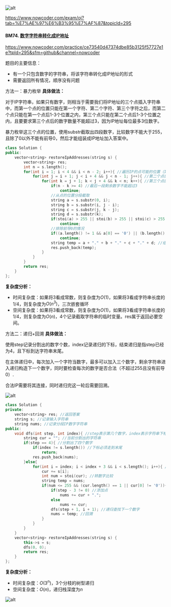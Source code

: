 ![alt](https://uploadfiles.nowcoder.com/bm/top101-head.jpg)

https://www.nowcoder.com/exam/oj?tab=%E7%AE%97%E6%B3%95%E7%AF%87&topicId=295

#### BM74. [数字字符串转化成IP地址](https://www.nowcoder.com/practice/ce73540d47374dbe85b3125f57727e1e?tpId=295&sfm=github&channel=nowcoder)

https://www.nowcoder.com/practice/ce73540d47374dbe85b3125f57727e1e?tpId=295&sfm=github&channel=nowcoder

题目的主要信息：

- 有一个只包含数字的字符串，将该字符串转化成IP地址的形式
- 需要返回所有情况，顺序没有问题

方法一：暴力枚举
**具体做法：**

对于IP字符串，如果只有数字，则相当于需要我们将IP地址的三个点插入字符串中，而第一个点的位置只能在第一个字符、第二个字符、第三个字符之后，而第二个点只能在第一个点后1-3个位置之内，第三个点只能在第二个点后1-3个位置之内，且要要求第三个点后的数字数量不能超过3，因为IP地址每位最多3位数字。

暴力枚举这三个点的位置，使用substr截取出四段数字，比较数字不能大于255，且除了0以外不能有前导0，然后才能组装成IP地址加入答案中。

```cpp
class Solution {
public:
    vector<string> restoreIpAddresses(string s) {
        vector<string> res;
        int n = s.length();
        for(int i = 1; i < 4 && i < n - 2; i++){ //遍历IP的点可能的位置（第一个点）
            for(int j = i + 1; j < i + 4 && j < n - 1; j++){ //第二个点的位置
                for(int k = j + 1; k < j + 4 && k < n; k++){ //第三个点的位置
                    if(n - k >= 4) //最后一段剩余数字不能超过3
                        continue; 
                    //从点的位置分段截取
                    string a = s.substr(0, i);
                    string b = s.substr(i, j - i);
                    string c = s.substr(j, k - j);
                    string d = s.substr(k);
                    if(stoi(a) > 255 || stoi(b) > 255 || stoi(c) > 255 || stoi(d) > 255) //IP每个数字不大于255
                        continue;
                    //排除前导0的情况
                    if((a.length() != 1 && a[0] == '0') || (b.length() != 1 && b[0] == '0') ||  (c.length() != 1 && c[0] == '0') || (d.length() != 1 && d[0] == '0'))
                        continue;
                    string temp = a + "." + b + "." + c + "." + d; //组装IP地址
                    res.push_back(temp);
                }
            }
        }
        return res;
    }
};
```

**复杂度分析：**
- 时间复杂度：如果将3看成常数，则复杂度为$O(1)$，如果将3看成字符串长度的1/4，则复杂度为$O(n^3)$，三次嵌套循环
- 空间复杂度：如果将3看成常数，则复杂度为$O(1)$，如果将3看成字符串长度的1/4，则复杂度为$O(n)$，4个记录截取字符串的临时变量。res属于返回必要空间。


方法二：递归+回溯
**具体做法：**

使用step记录分割出的数字个数，index记录递归的下标，结束递归是指step已经为4，且下标到达字符串末尾。

在主体递归中，每次加入一个字符当数字，最多可以加入三个数字，剩余字符串进入递归构造下一个数字，同时要检查每次的数字是否合法（不超过255且没有前导0）.

合法IP需要将其连接，同时递归完这一轮后需要回溯。

![alt](https://uploadfiles.nowcoder.com/images/20211206/397721558_1638758030591/D203C4C85B04AE9F5014A40D38F0534E)

```cpp
class Solution {
private: 
    vector<string> res; //返回答案
    string s; //记录输入字符串
    string nums; //记录分段IP数字字符串
public:
    void dfs(int step, int index){ //step表示第几个数字，index表示字符串下标
        string cur = ""; //当前分割出的字符串
        if(step == 4){ //分割出了四个数字
            if(index != s.length()) //下标必须走到末尾
                return;
            res.push_back(nums);
        }else{
            for(int i = index; i < index + 3 && i < s.length(); i++){ //最长遍历3位
                cur += s[i];
                int num = stoi(cur); //转数字比较
                string temp = nums;
                if(num <= 255 && (cur.length() == 1 || cur[0] != '0')){ //不能超过255且不能有前导0
                    if(step - 3 != 0) //添加点
                        nums += cur + ".";
                    else
                        nums += cur;
                    dfs(step + 1, i + 1); //递归查找下一个数字
                    nums = temp; //回溯
                }
            }
        }
    }
    vector<string> restoreIpAddresses(string s) {
        this->s = s;
        dfs(0, 0);
        return res;
    }
};
```

**复杂度分析：**
- 时间复杂度：$O(3^n)$，3个分枝的树型递归
- 空间复杂度：$O(n)$，递归栈深度为$n$

![alt](https://uploadfiles.nowcoder.com/bm/top101-tail.jpg)